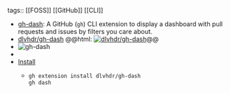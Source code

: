 tags:: [[FOSS]] [[GitHub]] [[CLI]]

- [gh-dash](https://dlvhdr.github.io/gh-dash/): A GitHub (`gh`) CLI extension to display a dashboard with pull requests and issues by filters you care about.
- [dlvhdr/gh-dash](https://github.com/dlvhdr/gh-dash)
  @@html: <a href="https://github.com/dlvhdr/gh-dash/"><img src="https://github-readme-stats-astronomer.vercel.app/api/pin/?username=dlvhdr&repo=gh-dash&theme=tokyonight" alt="dlvhdr/gh-dash"/></a>@@
- ![gh-dash](https://user-images.githubusercontent.com/6196971/198704107-6775a0ba-669d-418b-9ae9-59228aaa84d1.gif)
-
- [Install](https://github.com/dlvhdr/gh-dash#-installation)
	- ```bash
	  gh extension install dlvhdr/gh-dash
	  gh dash
	  ```